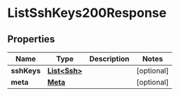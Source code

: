 

# ListSshKeys200Response


## Properties

| Name | Type | Description | Notes |
|------------ | ------------- | ------------- | -------------|
|**sshKeys** | [**List&lt;Ssh&gt;**](Ssh.md) |  |  [optional] |
|**meta** | [**Meta**](Meta.md) |  |  [optional] |



